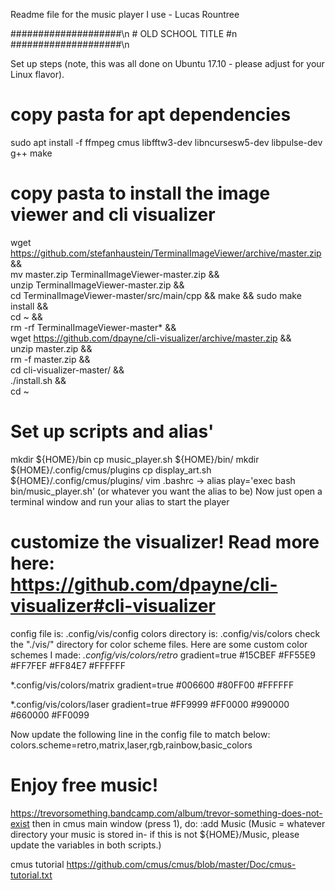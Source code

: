 Readme file for the music player I use - Lucas Rountree

####################\n
\# OLD SCHOOL TITLE \#n
####################\n

Set up steps (note, this was all done on Ubuntu 17.10 - please adjust for your Linux flavor).

# copy pasta for apt dependencies
sudo apt install -f ffmpeg cmus libfftw3-dev libncursesw5-dev libpulse-dev g++ make

# copy pasta to install the image viewer and cli visualizer
wget https://github.com/stefanhaustein/TerminalImageViewer/archive/master.zip && \
mv master.zip TerminalImageViewer-master.zip && \
unzip TerminalImageViewer-master.zip && \
cd TerminalImageViewer-master/src/main/cpp && make && sudo make install && \
cd ~ && \
rm -rf TerminalImageViewer-master* && \
wget https://github.com/dpayne/cli-visualizer/archive/master.zip && \
unzip master.zip && \
rm -f master.zip && \
cd cli-visualizer-master/ && \
./install.sh && \
cd ~

# Set up scripts and alias'
mkdir ${HOME}/bin
cp music_player.sh ${HOME}/bin/
mkdir ${HOME}/.config/cmus/plugins
cp display_art.sh ${HOME}/.config/cmus/plugins/
vim .bashrc -> alias play='exec bash bin/music_player.sh'
(or whatever you want the alias to be)
Now just open a terminal window and run your alias to start the player

# customize the visualizer! Read more here: https://github.com/dpayne/cli-visualizer#cli-visualizer
config file is: .config/vis/config
colors directory is: .config/vis/colors
check the "./vis/" directory for color scheme files.
Here are some custom color schemes I made:
*.config/vis/colors/retro*
gradient=true
#15CBEF
#FF55E9
#FF7FEF
#FF84E7
#FFFFFF

*.config/vis/colors/matrix
gradient=true
#006600
#80FF00
#FFFFFF

*.config/vis/colors/laser
gradient=true
#FF9999
#FF0000
#990000
#660000
#FF0099

Now update the following line in the config file to match below:
colors.scheme=retro,matrix,laser,rgb,rainbow,basic_colors

# Enjoy free music!
https://trevorsomething.bandcamp.com/album/trevor-something-does-not-exist
then in cmus main window (press 1), do:
:add Music
(Music = whatever directory your music is stored in- if this is not ${HOME}/Music, please update the variables in both scripts.)

cmus tutorial https://github.com/cmus/cmus/blob/master/Doc/cmus-tutorial.txt

